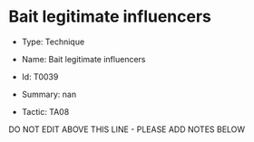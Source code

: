 # Bait legitimate influencers

* Type: Technique

* Name: Bait legitimate influencers

* Id: T0039

* Summary: nan

* Tactic: TA08

DO NOT EDIT ABOVE THIS LINE - PLEASE ADD NOTES BELOW
